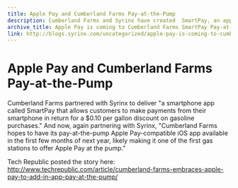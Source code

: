 ```yaml
---
title: Apple Pay and Cumberland Farms Pay-at-the-Pump
description: Cumberland Farms and Syrinx have created  SmartPay, an app allowing customers to make payments from their phone for a $0.10 per gallon discount.
archive_title: Apple Pay is coming to Cumberland Farms SmartPay Pay-at-the-Pump
link: http://blogs.syrinx.com/uncategorized/apple-pay-is-coming-to-cumberland-farms-smartpay-pay-at-the-pump/
---
```


# Apple Pay and Cumberland Farms Pay-at-the-Pump

Cumberland Farms partnered with Syrinx to deliver "a smartphone app called SmartPay that allows customers to make payments from their smartphone in return for a $0.10 per gallon discount on gasoline purchases." And now, again partnering with Syrinx, "Cumberland Farms hopes to have its pay-at-the-pump Apple Pay-compatible iOS app available in the first few months of next year, likely making it one of the first gas stations to offer Apple Pay at the pump."

Tech Republic posted the story here: <http://www.techrepublic.com/article/cumberland-farms-embraces-apple-pay-to-add-in-app-pay-at-the-pump/>
